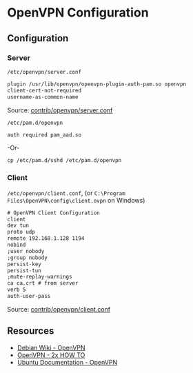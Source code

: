 # OpenVPN Configuration

## Configuration

### Server

`/etc/openvpn/server.conf`

```txt
plugin /usr/lib/openvpn/openvpn-plugin-auth-pam.so openvpn
client-cert-not-required
username-as-common-name
```

Source: [contrib/openvpn/server.conf](../contrib/openvpn/server.conf)

`/etc/pam.d/openvpn`

```txt
auth required pam_aad.so
```

-Or-

```terminal
cp /etc/pam.d/sshd /etc/pam.d/openvpn
```

### Client

`/etc/openvpn/client.conf`, (or `C:\Program Files\OpenVPN\config\client.ovpn` on Windows)

```txt
# OpenVPN Client Configuration
client
dev tun
proto udp
remote 192.168.1.128 1194
nobind
;user nobody
;group nobody
persist-key
persist-tun
;mute-replay-warnings
ca ca.crt # from server
verb 5
auth-user-pass
```

Source: [contrib/openvpn/client.conf](../contrib/openvpn/client.conf)

## Resources

- [Debian Wiki - OpenVPN](https://wiki.debian.org/OpenVPN)
- [OpenVPN - 2x HOW TO](https://openvpn.net/community-resources/how-to)
- [Ubuntu Documentation - OpenVPN](https://help.ubuntu.com/lts/serverguide/openvpn.html)

